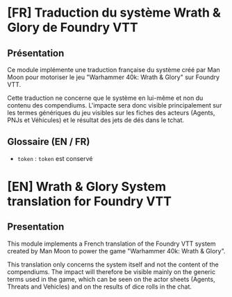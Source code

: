 # [FR] Traduction du système Wrath & Glory de Foundry VTT

## Présentation

 Ce module implémente une traduction française du système créé par Man Moon pour motoriser le jeu "Warhammer 40k: Wrath & Glory" sur Foundry VTT.

 Cette traduction ne concerne que le système en lui-même et non du contenu des compendiums.
 L'impacte sera donc visible principalement sur les termes génériques du jeu visibles sur les fiches des acteurs (Agents, PNJs et Véhicules) et le résultat des jets de dés dans le tchat.

## Glossaire (EN / FR)

 - `token` : `token` est conservé

# [EN] Wrath & Glory System translation for Foundry VTT

## Presentation

 This module implements a French translation of the Foundry VTT system created by Man Moon to power the game "Warhammer 40k: Wrath & Glory".

 This translation only concerns the system itself and not the content of the compendiums.
 The impact will therefore be visible mainly on the generic terms used in the game, which can be seen on the actor sheets (Agents, Threats and Vehicles) and on the results of dice rolls in the chat.